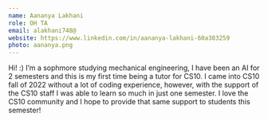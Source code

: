 ```yaml
---
name: Aananya Lakhani
role: OH TA
email: alakhani748@
website: https://www.linkedin.com/in/aananya-lakhani-60a383259
photo: aananya.png
---
```

Hi! :) I’m a sophmore studying mechanical engineering, I have been an AI for 2 semesters and this is my first time being a tutor for CS10. I came into CS10 fall of 2022 without a lot of coding experience, however, with the support of the CS10 staff I was able to learn so much in just one semester. I love the CS10 community and I hope to provide that same support to students this semester!
